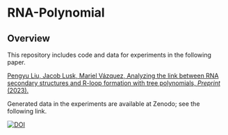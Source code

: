# RNA-Polynomial

## Overview

This repository includes code and data for experiments in the following paper. 

[Pengyu Liu, Jacob Lusk, Mariel Vázquez, Analyzing the link between RNA secondary structures and R-loop formation with tree polynomials, *Preprint* (2023).](https://)

Generated data in the experiments are available at Zenodo; see the following link.

[![DOI](https://zenodo.org/badge/DOI/10.5281/zenodo.5969348.svg)](https://)

